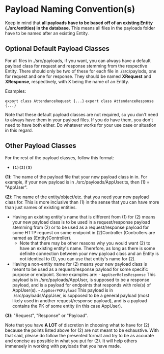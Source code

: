 # Payload Naming Convention(s)

Keep in mind that **all payloads have to be based off of an existing Entity (./src/entities) in the database.** This means all files in the payloads folder have to be named after an existing Entity.

## Optional Default Payload Classes

For all files in ./src/payloads, if you want, you can always have a default payload class for request and response stemming from the respective Entity. There should only be two of these for each file in ./src/paylods, one for request and one for response. They should be named **XRequest** and **XResponse**, respectively, with X being the name of an Entity.

Examples:

`export class AttendanceRequest {...}`
`export class AttendanceResponse {...}`

Note that these default payload classes are not required, so you don't need to always have them in your payload files. If you do have them, you don't need to have both either. Do whatever works for your use case or situation in this regard.

## Other Payload Classes

For the rest of the payload classes, follow this format:

- **`(1)(2)(3)`**

**(1)**: The name of the payload file that your new payload class in in. For example, if your new payload is in ./src/payloads/AppUser.ts, then (1) = "AppUser".

**(2)**: The name of the entity/object/etc. that you need your new payload class for. This is more inclusive than (1) in the sense that
you can have more than just names of existing entities.

- Having an existing entity's name that is different from (1) for (2) means your new payload class is to be used in a request/response payload stemming from (2) or to be used as a request/response payload for some HTTP request on some endpoint in (2)Controller (Controllers are named as {Entity}Controller).
  - Note that there may be other reasons why you would want (2) to have an existing entity's name. Therefore, as long as there is some definite connection between your new payload class and an Entity is not identical to (1), you can use that entity's name for (2).
- Having a non-entity name for (2) means your new payload class is meant to be used as a request/response payload for some specific purpose
  or endpoint. Some examples are: - `AppUserRolesResponse` This payload is in ./src/payloads/AppUser, is supposed to be a response payload, and is a payload for endpoints that responds with role(s) of AppUser(s). - `AppUserPKPayload` This payload is in ./src/payloads/AppUser, is supposed to be a general payload (most likely used in another request/response payload), and is a payload contains the PK of some entity (in this case AppUser).

**(3)**: "Request", "Response" or "Payload".

Note that you have **A LOT** of discretion in choosing what to have for (2) because the points listed above for (2) are not meant to be exhaustive. With that said, please do follow the presented format and try to be as accurate and concise as possible in what you put for (2). It will help others immensely in working with payloads that you have made.

